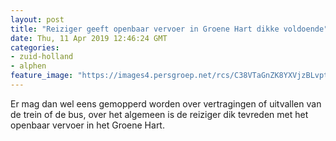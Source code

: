 ```yaml
---
layout: post
title: "Reiziger geeft openbaar vervoer in Groene Hart dikke voldoende"
date: Thu, 11 Apr 2019 12:46:24 GMT
categories: 
- zuid-holland 
- alphen 
feature_image: "https://images4.persgroep.net/rcs/C38VTaGnZK8YXVjzBLvptpWiQcs/diocontent/71768382/_fitwidth/400/?appId=21791a8992982cd8da851550a453bd7f&quality=0.7"
---
```


Er mag dan wel eens gemopperd worden over vertragingen of uitvallen van de trein of de bus, over het algemeen is de reiziger dik tevreden met het openbaar vervoer in het Groene Hart.

